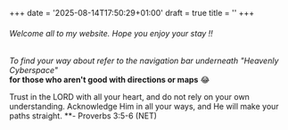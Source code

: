 +++
date = '2025-08-14T17:50:29+01:00'
draft = true
title = ''
+++

###### Welcome all to my website. Hope you enjoy your stay !! 
*To find your way about refer to the navigation bar underneath "Heavenly Cyberspace"*<br>
**for those who aren't good with directions or maps**  😂

Trust in the LORD with all your heart, and do not rely on your own understanding. Acknowledge Him in all your ways, and He will make your paths straight. **- Proverbs 3:5-6 (NET)
